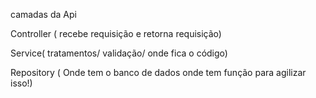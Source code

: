 camadas da Api

Controller ( recebe requisição e retorna requisição)

Service( tratamentos/ validação/ onde fica o código)

Repository ( Onde tem o banco de dados onde tem função para agilizar isso!)



